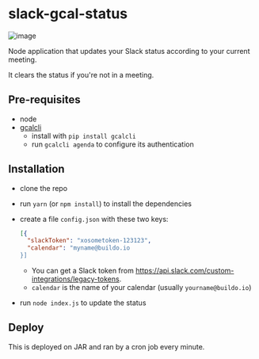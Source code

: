 # slack-gcal-status

![image](https://cloud.githubusercontent.com/assets/691940/26310573/88a1acbe-3f01-11e7-8c8c-b310b4ace9e5.png)

Node application that updates your Slack status according to your current meeting.

It clears the status if you're not in a meeting.

## Pre-requisites
- node
- [gcalcli](https://github.com/insanum/gcalcli)
  - install with `pip install gcalcli`
  - run `gcalcli agenda` to configure its authentication

## Installation
- clone the repo
- run `yarn` (or `npm install`) to install the dependencies
- create a file `config.json` with these two keys:

  ```json
  [{
    "slackToken": "xosometoken-123123",
    "calendar": "myname@buildo.io
  }]
  ```

   - You can get a Slack token from https://api.slack.com/custom-integrations/legacy-tokens.
   - `calendar` is the name of your calendar (usually `yourname@buildo.io`)

- run `node index.js` to update the status

## Deploy
This is deployed on JAR and ran by a cron job every minute.
